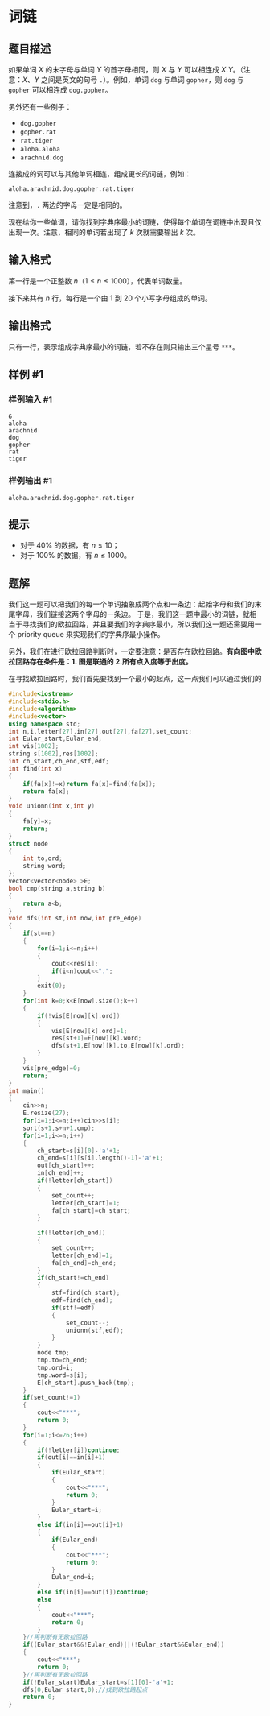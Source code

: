 # 词链

## 题目描述

如果单词 $X$ 的末字母与单词 $Y$ 的首字母相同，则 $X$ 与 $Y$ 可以相连成 $X.Y$。（注意：$X$、$Y$ 之间是英文的句号 `.`）。例如，单词 `dog` 与单词 `gopher`，则 `dog` 与 `gopher` 可以相连成 `dog.gopher`。

另外还有一些例子：
- `dog.gopher`
- `gopher.rat`
- `rat.tiger`
- `aloha.aloha`
- `arachnid.dog`

连接成的词可以与其他单词相连，组成更长的词链，例如：

`aloha.arachnid.dog.gopher.rat.tiger`

注意到，`.` 两边的字母一定是相同的。

现在给你一些单词，请你找到字典序最小的词链，使得每个单词在词链中出现且仅出现一次。注意，相同的单词若出现了 $k$ 次就需要输出 $k$ 次。

## 输入格式

第一行是一个正整数 $n$（$1 \le n \le 1000$），代表单词数量。

接下来共有 $n$ 行，每行是一个由 $1$ 到 $20$ 个小写字母组成的单词。

## 输出格式

只有一行，表示组成字典序最小的词链，若不存在则只输出三个星号 `***`。

## 样例 #1

### 样例输入 #1

```
6
aloha
arachnid
dog
gopher
rat
tiger
```

### 样例输出 #1

```
aloha.arachnid.dog.gopher.rat.tiger
```

## 提示

- 对于 $40\%$ 的数据，有 $n \leq 10$；
- 对于 $100\%$ 的数据，有 $n \leq 1000$。

## 题解
我们这一题可以把我们的每一个单词抽象成两个点和一条边：起始字母和我们的末尾字母，我们链接这两个字母的一条边。
于是，我们这一题中最小的词链，就相当于寻找我们的欧拉回路，并且要我们的字典序最小，所以我们这一题还需要用一个 $\text{priority queue}$ 来实现我们的字典序最小操作。

另外，我们在进行欧拉回路判断时，一定要注意：是否存在欧拉回路。**有向图中欧拉回路存在条件是：1. 图是联通的 2.所有点入度等于出度。**

在寻找欧拉回路时，我们首先要找到一个最小的起点，这一点我们可以通过我们的

```cpp
#include<iostream>
#include<stdio.h>
#include<algorithm>
#include<vector>
using namespace std;
int n,i,letter[27],in[27],out[27],fa[27],set_count;
int Eular_start,Eular_end;
int vis[1002];
string s[1002],res[1002];
int ch_start,ch_end,stf,edf;
int find(int x)
{
    if(fa[x]!=x)return fa[x]=find(fa[x]);
    return fa[x];
}
void unionn(int x,int y)
{
    fa[y]=x;
    return;
}
struct node
{
    int to,ord;
    string word;
};
vector<vector<node> >E;
bool cmp(string a,string b)
{
    return a<b;
}
void dfs(int st,int now,int pre_edge)
{
    if(st==n)
    {
        for(i=1;i<=n;i++)
        {
            cout<<res[i];
            if(i<n)cout<<".";
        }
        exit(0);
    }
    for(int k=0;k<E[now].size();k++)
    {
        if(!vis[E[now][k].ord])
        {
            vis[E[now][k].ord]=1;
            res[st+1]=E[now][k].word;
            dfs(st+1,E[now][k].to,E[now][k].ord);
        }
    }
    vis[pre_edge]=0;
    return;
}
int main()
{
    cin>>n;
    E.resize(27);
    for(i=1;i<=n;i++)cin>>s[i];
    sort(s+1,s+n+1,cmp);
    for(i=1;i<=n;i++)
    {
        ch_start=s[i][0]-'a'+1;
        ch_end=s[i][s[i].length()-1]-'a'+1;
        out[ch_start]++;
        in[ch_end]++;
        if(!letter[ch_start])
        {
            set_count++;
            letter[ch_start]=1;
            fa[ch_start]=ch_start;
        }
        
        if(!letter[ch_end])
        {
            set_count++;
            letter[ch_end]=1;
            fa[ch_end]=ch_end;
        }
        if(ch_start!=ch_end)
        {
            stf=find(ch_start);
            edf=find(ch_end);
            if(stf!=edf)
            {
                set_count--;
                unionn(stf,edf);
            }
        }
        node tmp;
        tmp.to=ch_end;
        tmp.ord=i;
        tmp.word=s[i];
        E[ch_start].push_back(tmp);
    }
    if(set_count!=1)
    {
        cout<<"***";
        return 0;
    }
    for(i=1;i<=26;i++)
    {
        if(!letter[i])continue;
        if(out[i]==in[i]+1)
        {
            if(Eular_start)
            {
                cout<<"***";
                return 0;
            }
            Eular_start=i;
        }
        else if(in[i]==out[i]+1)
        {
            if(Eular_end)
            {
                cout<<"***";
                return 0;
            }
            Eular_end=i;
        }
        else if(in[i]==out[i])continue;
        else
        {
            cout<<"***";
            return 0;
        }
    }//再判断有无欧拉回路
    if((Eular_start&&!Eular_end)||(!Eular_start&&Eular_end))
    {
        cout<<"***";
        return 0;
    }//再判断有无欧拉回路
    if(!Eular_start)Eular_start=s[1][0]-'a'+1;
    dfs(0,Eular_start,0);//找到欧拉路起点
    return 0;
}
```